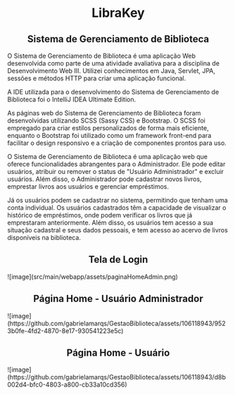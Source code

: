 <!-- 1- titulo do projeto -->
<h1 align="center"> LibraKey </h1>
<h2 align="center"> Sistema de Gerenciamento de Biblioteca </h2>

<!-- 2- descrição do projeto -->
<p>
O Sistema de Gerenciamento de Biblioteca é uma aplicação Web desenvolvida como parte de uma atividade avaliativa para a disciplina de Desenvolvimento Web III. Utilizei conhecimentos em Java, Servlet, JPA, sessões e métodos HTTP para criar uma aplicação funcional. 
</p>
<p>
  A IDE utilizada para o desenvolvimento do Sistema de Gerenciamento de Biblioteca foi o IntelliJ IDEA Ultimate Edition.
</p>
<p>
As páginas web do Sistema de Gerenciamento de Biblioteca foram desenvolvidas utilizando SCSS (Sassy CSS) e Bootstrap. O SCSS foi empregado para criar estilos personalizados de forma mais eficiente, enquanto o Bootstrap foi utilizado como um framework front-end para facilitar o design responsivo e a criação de componentes prontos para uso.
</p>

<!-- 2- Funcionalidades do projeto -->
<p>
O Sistema de Gerenciamento de Biblioteca é uma aplicação web que oferece funcionalidades abrangentes para o Administrador. Ele pode editar usuários, atribuir ou remover o status de "Usuário Administrador" e excluir usuários. Além disso, o Administrador pode cadastrar novos livros, emprestar livros aos usuários e gerenciar empréstimos. 
</p>

<p>
  Já os usuários podem se cadastrar no sistema, permitindo que tenham uma conta individual. Os usuários cadastrados têm a capacidade de visualizar o histórico de empréstimos, onde podem verificar os livros que já emprestaram anteriormente. Além disso, os usuários tem acesso a sua situação cadastral e seus dados pessoais, e tem acesso ao acervo de livros disponíveis na biblioteca.
</p>

<!-- tela de login -->
<h2 align="center"> Tela de Login </h2>
![image](src/main/webapp/assets/paginaHomeAdmin.png)

<!-- página home de um Usuário Administrador -->
<h2 align="center"> Página Home - Usuário Administrador </h2>
![image](https://github.com/gabrielamarqs/GestaoBiblioteca/assets/106118943/9523b0fe-4fd2-4870-8e17-930541223e5c)

<!-- página home de um Usuário -->
<h2 align="center"> Página Home - Usuário </h2>
![image](https://github.com/gabrielamarqs/GestaoBiblioteca/assets/106118943/d8b002d4-bfc0-4803-a800-cb33a10cd356)

<!-- página cadastro usuario -->
<!-- página cadastro livro -->
<!-- página emprestimos -->
<!-- página usuário -->

<!-- projetos futuros 
  implementar um esqueceu senha
  implementar um método para que os usuários possam editar suas informações, para que possam renovar livros da sua própria conta
  
-->









